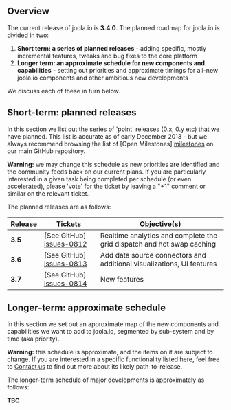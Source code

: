 ## Overview

The current release of joola.io is **3.4.0**. The planned roadmap for joola.io is divided in two:

1. **Short term: a series of planned releases** - adding specific, mostly incremental features, tweaks and bug fixes to the core platform
2. **Longer term: an approximate schedule for new components and capabilities** - setting out priorities and approximate timings for all-new joola.io components and other ambitious new developments

We discuss each of these in turn below.

## Short-term: planned releases

In this section we list out the series of 'point' releases (0.x, 0.y etc) that we have planned. This list is accurate as of early December 2013 - but we always recommend browsing the list of [Open Milestones] [milestones] on our main GitHub repository.

**Warning:** we may change this schedule as new priorities are identified and the community feeds back on our current plans. If you are particularly interested in a given task being completed per schedule (or even accelerated), please 'vote' for the ticket by leaving a "+1" comment or similar on the relevant ticket.

The planned releases are as follows:

| Release   | Tickets                   | Objective(s)                                                                                           |
|-----------|---------------------------|--------------------------------------------------------------------------------------------------------|
| **3.5**   | [See GitHub] [issues-0812] | Realtime analytics and complete the grid dispatch and hot swap caching                         			 |
| **3.6**   | [See GitHub] [issues-0813] | Add data source connectors and additional visualizations, UI features                         				 |
| **3.7**   | [See GitHub] [issues-0814] | New features 																																												 |

## Longer-term: approximate schedule

In this section we set out an approximate map of the new components and capabilities we want to add to joola.io, segmented by sub-system and by time (aka priority).

**Warning:** this schedule is approximate, and the items on it are subject to change. If you are interested in a specific functionality listed here, feel free to [Contact us](Talk-to-us) to find out more about its likely path-to-release.

The longer-term schedule of major developments is approximately as follows:

**TBC**

[milestones]: https://github.com/joola/joola.io/issues/milestones

[issues-0812]: https://github.com/joola/joola.io/issues?milestone=2&state=open
[issues-0813]: https://github.com/joola/joola.io/issues?milestone=3&state=open
[issues-0814]: https://github.com/joola/joola.io/issues?milestone=4&state=open